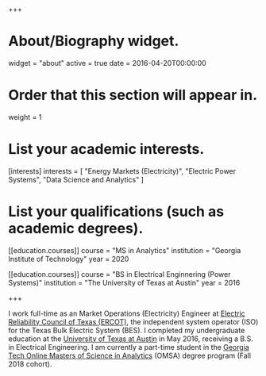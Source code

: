 +++
# About/Biography widget.
widget = "about"
active = true
date = 2016-04-20T00:00:00

# Order that this section will appear in.
weight = 1

# List your academic interests.
[interests]
  interests = [
    "Energy Markets (Electricity)",
    "Electric Power Systems",
    "Data Science and Analytics"
  ]

# List your qualifications (such as academic degrees).
[[education.courses]]
  course = "MS in Analytics"
  institution = "Georgia Institute of Technology"
  year = 2020

[[education.courses]]
  course = "BS in Electrical Enginnering (Power Systems)"
  institution = "The University of Texas at Austin"
  year = 2016
 
+++

I work full-time as an Market Operations (Electricity) Engineer at
[Electric Reliability Council of Texas (ERCOT)](www.ercot.com),
the independent system operator (ISO) for the Texas Bulk Electric System (BES).
I completed my undergraduate education 
at the [University of Texas at Austin](www.utexas.edu) in May 2016, receiving a B.S. in Electrical Engineering.
I am currently a part-time student in the
[Georgia Tech Online Masters of Science in Analytics](https://pe.gatech.edu/master-science-degrees/online-master-science-analytics)
(OMSA) degree program (Fall 2018 cohort).
